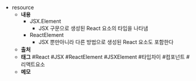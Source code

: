 - resource
	- **내용**
		- JSX.Element
			- JSX 구문으로 생성된 React 요소의 타입을 나타냄
		- ReactElement
			- JSX 뿐만아니라 다른 방법으로 생성된 React 요소도 포함한다
	- **출처**
	- **태그**
	  #React #JSX #ReactElement #JSXElement #타입차이 #컴포넌트 #리액트요소
	- **메모**